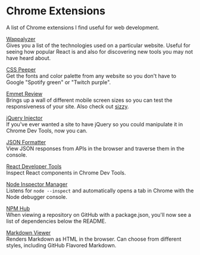 # Chrome Extensions
A list of Chrome extensions I find useful for web development.  

[Wappalyzer](https://chrome.google.com/webstore/detail/wappalyzer/gppongmhjkpfnbhagpmjfkannfbllamg)  
Gives you a list of the technologies used on a particular website. Useful for seeing how popular React is and also for discovering new tools you may not have heard about.  

[CSS Peeper](https://chrome.google.com/webstore/detail/css-peeper/mbnbehikldjhnfehhnaidhjhoofhpehk)  
Get the fonts and color palette from any website so you don't have to Google "Spotify green" or "Twitch purple".  

[Emmet Review](https://chrome.google.com/webstore/detail/emmet-review/epejoicbhllgiimigokgjdoijnpaphdp)  
Brings up a wall of different mobile screen sizes so you can test the responsiveness of your site. Also check out [sizzy](https://sizzy.co/).  

[jQuery Injector](https://chrome.google.com/webstore/detail/jquery-injector/ekkjohcjbjcjjifokpingdbdlfekjcgi)  
If you've ever wanted a site to have jQuery so you could manipulate it in Chrome Dev Tools, now you can.  

[JSON Formatter](https://chrome.google.com/webstore/detail/json-formatter/bcjindcccaagfpapjjmafapmmgkkhgoa)  
View JSON responses from APIs in the browser and traverse them in the console.  

[React Developer Tools](https://chrome.google.com/webstore/detail/react-developer-tools/fmkadmapgofadopljbjfkapdkoienihi)  
Inspect React components in Chrome Dev Tools.  

[Node Inspector Manager](https://chrome.google.com/webstore/detail/nodejs-v8-inspector-manag/gnhhdgbaldcilmgcpfddgdbkhjohddkj)  
Listens for `node --inspect` and automatically opens a tab in Chrome with the Node debugger console.  

[NPM Hub](https://chrome.google.com/webstore/detail/npmhub/kbbbjimdjbjclaebffknlabpogocablj)  
When viewing a repository on GitHub with a package.json, you'll now see a list of dependencies below the README.  

[Markdown Viewer](https://chrome.google.com/webstore/detail/markdown-viewer/ckkdlimhmcjmikdlpkmbgfkaikojcbjk)  
Renders Markdown as HTML in the browser. Can choose from different styles, including GitHub Flavored Markdown.  
